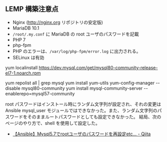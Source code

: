 ## LEMP 構築注意点
- Nginx (http://nginx.org リポジトリの安定版)
- MariaDB 10.1
- `/root/.my.conf` に MariaDB の root ユーザのパスワードを記載
- PHP 7
- php-fpm
- PHP のエラーは、`/var/log/php-fpm/error.log` に出力される。
- SELinux は有効

yum localinstall https://dev.mysql.com/get/mysql80-community-release-el7-1.noarch.rpm

yum repolist all | grep mysql
yum install yum-utils
yum-config-manager --disable mysql80-community
yum install mysql-community-server --enablerepo=mysql57-community

root パスワードはインストール時にランダム文字列が設定され、それの変更は Ansible mysql_user モジュールではできなかった。また、ランダム文字列のパスワードをそのままルートパスワードとしても設定できなかった。
結局、次のページのやり方で、shell を使用して設定した。
- <a href="https://qiita.com/da-sugi/items/03cf3a1bc434137f4c30" target="_blank">【Ansible】Mysql5.7でrootユーザのパスワードを再設定etc... - Qiita</a>

